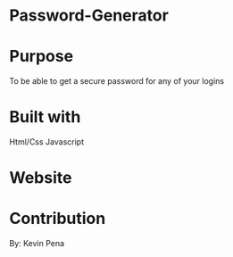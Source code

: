 # Password-Generator

# Purpose 
To be able to get a secure password for any of your logins

# Built with
Html/Css
Javascript

# Website

# Contribution
By: Kevin Pena
